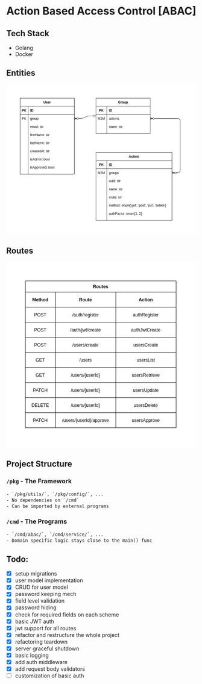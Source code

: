 # Action Based Access Control [ABAC]


## Tech Stack
- Golang
- Docker


## Entities

![entities](docs/diagrams/abac-entities.jpg)


## Routes

![entities](docs/diagrams/abac-routes.jpg)


## Project Structure

### `/pkg` - The Framework
    - `/pkg/utils/`, `/pkg/config/`, ...
    - No dependencies on `/cmd`
    - Can be imported by external programs
### `/cmd` - The Programs
    - `/cmd/abac/`, `/cmd/service/`, ...
    - Domain specific logic stays close to the main() func


## Todo:
- [X] setup migrations
- [X] user model implementation
- [X] CRUD for user model
- [X] password keeping mech
- [X] field level validation
- [X] password hiding
- [X] check for required fields on each scheme
- [x] basic JWT auth
- [X] jwt support for all routes
- [X] refactor and restructure the whole project
- [X] refactoring teardown
- [X] server graceful shutdown
- [X] basic logging
- [x] add auth middleware
- [x] add request body validators
- [ ] customization of basic auth
